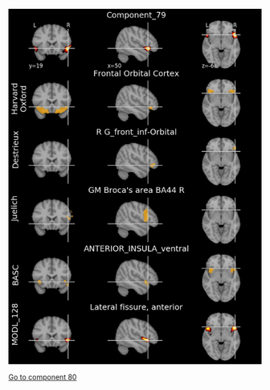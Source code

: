 


![79](preliminary/79.jpg "Component 79")

[Go to component 80](https://parietal-inria.github.io/MODL_atlas/512/80 "Component 80")